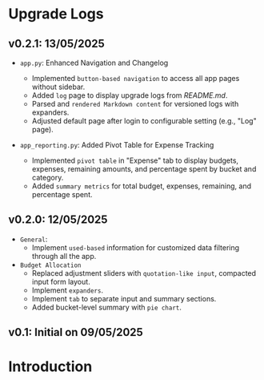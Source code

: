 # Upgrade Logs

## v0.2.1: 13/05/2025
* `app.py`: Enhanced Navigation and Changelog
    - Implemented `button-based navigation` to access all app pages without sidebar.
    - Added `log` page to display upgrade logs from *README.md*.
    - Parsed and `rendered Markdown content` for versioned logs with expanders.
    - Adjusted default page after login to configurable setting (e.g., "Log" page).
    
* `app_reporting.py`: Added Pivot Table for Expense Tracking
    - Implemented `pivot table` in "Expense" tab to display budgets, expenses, remaining amounts, and percentage spent by bucket and category.
    - Added `summary metrics` for total budget, expenses, remaining, and percentage spent.

## v0.2.0: 12/05/2025
* `General`:
    - Implement `used-based` information for customized data filtering through all the app.
* `Budget Allocation`
    - Replaced adjustment sliders with `quotation-like input`, compacted input form layout.
    - Implement `expanders`.
    - Implement `tab` to separate input and summary sections.
    - Added bucket-level summary with `pie chart`.
    
## v0.1: Initial on 09/05/2025
    
# Introduction